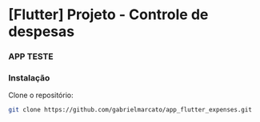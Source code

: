 # [Flutter] Projeto - Controle de despesas

### APP TESTE

### Instalação
Clone o repositório:
```sh
git clone https://github.com/gabrielmarcato/app_flutter_expenses.git
```
